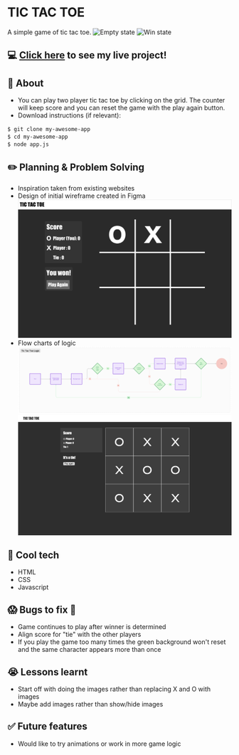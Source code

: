 # TIC TAC TOE
A simple game of tic tac toe.
![Empty state](images/tictactoe-emptystate.png)
![Win state](images/tictactoe-winstate.png)

## :computer: [Click here](https://angelatolim.github.io/tictactoe/) to see my live project!

## :page_facing_up: About
- You can play two player tic tac toe by clicking on the grid.  The counter will keep score and you can reset the game with the play again button.
- Download instructions (if relevant):
```zsh
$ git clone my-awesome-app
$ cd my-awesome-app
$ node app.js
```


## :pencil2: Planning & Problem Solving
- Inspiration taken from existing websites
- Design of initial wireframe created in Figma
![Wireframing](images/TicTacToe_wireframe.png)
- Flow charts of logic
![Logic](images/tictactoe-logic.png)
![initial product](images/tictactoe-notheme.png)


## :rocket: Cool tech
- HTML
- CSS
- Javascript

## :scream: Bugs to fix :poop:
- Game continues to play after winner is determined
- Align score for "tie" with the other players
- If you play the game too many times the green background won't reset and the same character appears more than once


## :sob: Lessons learnt
- Start off with doing the images rather than replacing X and O with images
- Maybe add images rather than show/hide images

## :white_check_mark: Future features
- Would like to try animations or work in more game logic